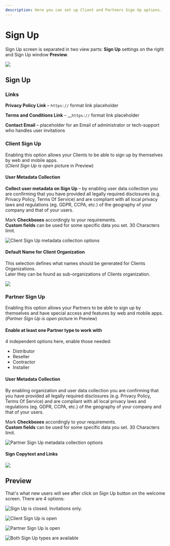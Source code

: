 ```yaml
---
description: Here you can set up Client and Partners Sign Up options.
---
```


# Sign Up

Sign Up screen is separated in two view parts: **Sign Up** settings on the right and Sign Up window **Preview**.

![](../../../.gitbook/assets/sign_up%20%281%29.png)

## Sign Up

### Links

**Privacy Policy Link** – `https://` format link placeholder

**Terms and Conditions Link** – \_\_`https://` format link placeholder

**Contact Email** – placeholder for an Email of administrator or tech-support who handles user invitations

### Client Sign Up

Enabling this option allows your Clients to be able to sign up by themselves by web and mobile apps.  
\(_Client Sign Up is open_ picture in Preview\)

#### User Metadata Collection

**Collect user metadata on Sign Up** – by enabling user data collection you are confirming that you have provided all legally required disclosures \(e.g. Privacy Policy, Terms Of Service\) and are compliant with all local privacy laws and regulations \(eg. GDPR, CCPA, etc.\) of the geography of your company and that of your users.

Mark **Checkboxes** accordingly to your requirements.  
**Custom fields** can be used for some specific data you set. 30 Characters limit.

![Client Sign Up metadata collection options](../../../.gitbook/assets/csu_options.png)

#### Default Name for Client Organization

This selection defines what names should be generated for Clients Organizations.  
Later they can be found as sub-organizations of Clients organization.

![](../../../.gitbook/assets/defaultnameforclientorganization.png)

### Partner Sign Up

Enabling this option allows your Partners to be able to sign up by themselves and have special access and features by web and mobile apps.  
\(_Partner Sign Up is open_ picture in Preview\)

#### Enable at least one Partner type to work with

4 independent options here, enable those needed:

* Distributor 
* Reseller 
* Contractor 
* Installer

#### User Metadata Collection

By enabling organization and user data collection you are confirming that you have provided all legally required disclosures \(e.g. Privacy Policy, Terms Of Service\) and are compliant with all local privacy laws and regulations \(eg. GDPR, CCPA, etc.\) of the geography of your company and that of your users.

Mark **Checkboxes** accordingly to your requirements.  
**Custom fields** can be used for some specific data you set. 30 Characters limit.

![Partner Sign Up metadata collection options](../../../.gitbook/assets/psu_options.png)

#### Sign Copytext and Links

![](../../../.gitbook/assets/links.png)

## Preview

That's what new users will see after click on Sign Up button on the welcome screen. There are 4 options:

![Sign Up is closed. Invitations only.](../../../.gitbook/assets/signup_default.png)

![Client Sign Up is open](../../../.gitbook/assets/signup_clients.png)

![Partner Sign Up is open](../../../.gitbook/assets/signup_partner.png)

![Both Sign Up types are available](../../../.gitbook/assets/signup_full.png)

